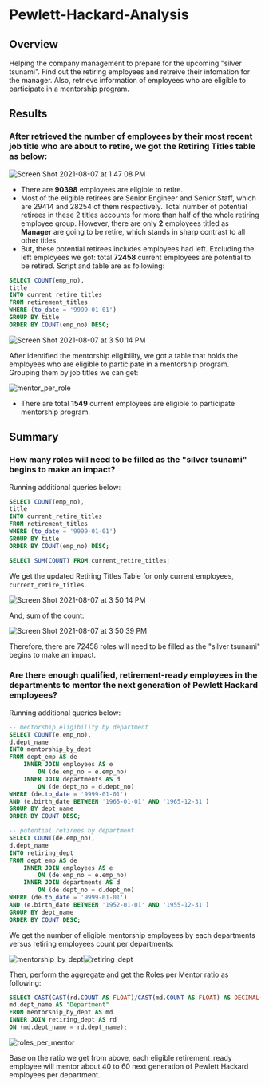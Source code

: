 # Pewlett-Hackard-Analysis
## Overview
Helping the company management to prepare for the upcoming "silver tsunami". Find out the retiring employees and retreive their infomation for the manager. Also, retrieve information of employees who are eligible to participate in a mentorship program.

## Results
### After retrieved the number of employees by their most recent job title who are about to retire, we got the Retiring Titles table as below:

![Screen Shot 2021-08-07 at 1 47 08 PM](https://user-images.githubusercontent.com/66225050/128613676-24003538-5b16-4073-ad19-68cdb4e55b65.png)

- There are **90398** employees are eligible to retire.
- Most of the eligible retirees are Senior Engineer and Senior Staff, which are 29414 and 28254 of them respectively. Total number of potential retirees in these 2 titles accounts for more than half of the whole retiring employee group. However, there are only **2** employees titled as **Manager** are going to be retire, which stands in sharp contrast to all other titles.
- But, these potential retirees includes employees had left. Excluding the left employees we got: total **72458** current employees are potential to be retired. Script and table are as following:
```SQL
SELECT COUNT(emp_no),
title
INTO current_retire_titles
FROM retirement_titles
WHERE (to_date = '9999-01-01')
GROUP BY title
ORDER BY COUNT(emp_no) DESC;
```
![Screen Shot 2021-08-07 at 3 50 14 PM](https://user-images.githubusercontent.com/66225050/128650410-ad5b46f4-81f2-43f9-81d2-c3fe24a31569.png)

After identified the mentorship eligibility, we got a table that holds the employees who are eligible to participate in a mentorship program. Grouping them by job titles we can get:

![mentor_per_role](https://user-images.githubusercontent.com/66225050/128652247-33d2badf-7281-4ee4-8de4-46b959a79ff9.png)

- There are total **1549** current employees are eligible to participate mentorship program.

## Summary
### How many roles will need to be filled as the "silver tsunami" begins to make an impact?
Running additional queries below:
```SQL
SELECT COUNT(emp_no),
title
INTO current_retire_titles
FROM retirement_titles
WHERE (to_date = '9999-01-01')
GROUP BY title
ORDER BY COUNT(emp_no) DESC;

SELECT SUM(COUNT) FROM current_retire_titles;
```
We get the updated Retiring Titles Table for only current employees, `current_retire_titles`.

![Screen Shot 2021-08-07 at 3 50 14 PM](https://user-images.githubusercontent.com/66225050/128615718-1549f6dd-c7f2-4509-bf50-517af05d4369.png)

And, sum of the count:

![Screen Shot 2021-08-07 at 3 50 39 PM](https://user-images.githubusercontent.com/66225050/128615722-54a7c52f-9232-4c10-a8bf-05fc03b6a728.png)

Therefore, there are 72458 roles will need to be filled as the "silver tsunami" begins to make an impact.

### Are there enough qualified, retirement-ready employees in the departments to mentor the next generation of Pewlett Hackard employees?
Running additional queries below:
```SQL
-- mentorship eligibility by department
SELECT COUNT(e.emp_no),
d.dept_name
INTO mentorship_by_dept
FROM dept_emp AS de
	INNER JOIN employees AS e
		ON (de.emp_no = e.emp_no)
	INNER JOIN departments AS d
		ON (de.dept_no = d.dept_no)
WHERE (de.to_date = '9999-01-01')
AND (e.birth_date BETWEEN '1965-01-01' AND '1965-12-31')
GROUP BY dept_name
ORDER BY COUNT DESC;

-- potential retirees by department
SELECT COUNT(de.emp_no),
d.dept_name
INTO retiring_dept
FROM dept_emp AS de
	INNER JOIN employees AS e
		ON (de.emp_no = e.emp_no)
	INNER JOIN departments AS d
		ON (de.dept_no = d.dept_no)
WHERE (de.to_date = '9999-01-01')
AND (e.birth_date BETWEEN '1952-01-01' AND '1955-12-31')
GROUP BY dept_name
ORDER BY COUNT DESC;
```
We get the number of eligible mentorship employees by each departments versus retiring employees count per departments:

![mentorship_by_dept](https://user-images.githubusercontent.com/66225050/128624035-c56aea2a-f72b-477e-8971-9fc925b4847c.png)![retiring_dept](https://user-images.githubusercontent.com/66225050/128624041-1038e23a-08f9-4f8d-9119-c06b0f88845a.png)

Then, perform the aggregate and get the Roles per Mentor ratio as following:
```SQL
SELECT CAST(CAST(rd.COUNT AS FLOAT)/CAST(md.COUNT AS FLOAT) AS DECIMAL(4,2)) AS "Roles per Mentor",
md.dept_name AS "Department"
FROM mentorship_by_dept AS md
INNER JOIN retiring_dept AS rd
ON (md.dept_name = rd.dept_name);
```
![roles_per_mentor](https://user-images.githubusercontent.com/66225050/128649872-cb0d4060-26d5-4bb9-b97b-93fe1fa940b7.png)

Base on the ratio we get from above, each eligible retirement_ready employee will mentor about 40 to 60 next generation of Pewlett Hackard employees per department.


